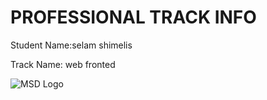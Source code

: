 # PROFESSIONAL TRACK INFO

Student Name:selam shimelis

Track Name: web fronted

![MSD Logo](assets/msd-6th-batch-logo.png "MSD 6th Batch Logo") 
